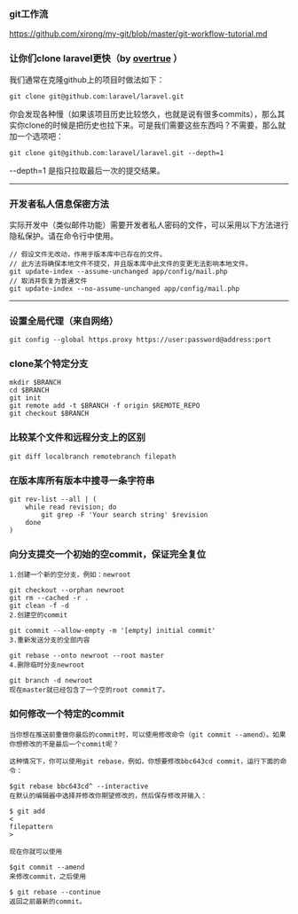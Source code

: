 ### git工作流
https://github.com/xirong/my-git/blob/master/git-workflow-tutorial.md

### 让你们clone laravel更快（by [overtrue](https://github.com/overtrue) ）
我们通常在克隆github上的项目时做法如下：

```git
git clone git@github.com:laravel/laravel.git
```

你会发现各种慢（如果该项目历史比较悠久，也就是说有很多commits），那么其实你clone的时候是把历史也拉下来。可是我们需要这些东西吗？不需要，那么就加一个选项吧：

```git
git clone git@github.com:laravel/laravel.git --depth=1
```

--depth=1 是指只拉取最后一次的提交结果。

----

### 开发者私人信息保密方法
实际开发中（类似邮件功能）需要开发者私人密码的文件，可以采用以下方法进行隐私保护。请在命令行中使用。

```git
// 假设文件无改动，作用于版本库中已存在的文件。
// 此方法将确保本地文件不提交，并且版本库中此文件的变更无法影响本地文件。
git update-index --assume-unchanged app/config/mail.php
// 取消并恢复为普通文件
git update-index --no-assume-unchanged app/config/mail.php
```

----

### 设置全局代理（来自网络）

```git
git config --global https.proxy https://user:password@address:port 
```

### clone某个特定分支

```git
mkdir $BRANCH 
cd $BRANCH 
git init 
git remote add -t $BRANCH -f origin $REMOTE_REPO 
git checkout $BRANCH 
```

### 比较某个文件和远程分支上的区别

```git
git diff localbranch remotebranch filepath 
```

### 在版本库所有版本中搜寻一条字符串

```git
git rev-list --all | ( 
    while read revision; do 
        git grep -F 'Your search string' $revision 
    done 
) 
```

### 向分支提交一个初始的空commit，保证完全复位

```git
1.创建一个新的空分支，例如：newroot

git checkout --orphan newroot 
git rm --cached -r . 
git clean -f -d 
2.创建空的commit

git commit --allow-empty -m '[empty] initial commit' 
3.重新发送分支的全部内容

git rebase --onto newroot --root master 
4.删除临时分支newroot

git branch -d newroot 
现在master就已经包含了一个空的root commit了。
```

### 如何修改一个特定的commit

```git
当你想在推送前重做你最后的commit时，可以使用修改命令（git commit --amend）。如果你想修改的不是最后一个commit呢？

这种情况下，你可以使用git rebase，例如，你想要修改bbc643cd commit，运行下面的命令：

$git rebase bbc643cd^ --interactive  
在默认的编辑器中选择并修改你期望修改的，然后保存修改并输入：

$ git add 
<
filepattern
>
  
现在你就可以使用

$git commit --amend 
来修改commit，之后使用

$ git rebase --continue  
返回之前最新的commit。
```
